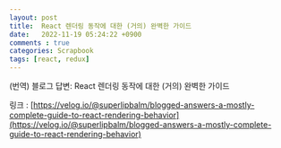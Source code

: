 ```yaml
---
layout: post
title:  React 렌더링 동작에 대한 (거의) 완벽한 가이드
date:   2022-11-19 05:24:22 +0900
comments : true
categories: Scrapbook
tags: [react, redux]
---
```


(번역) 블로그 답변: React 렌더링 동작에 대한 (거의) 완벽한 가이드

링크 : [https://velog.io/@superlipbalm/blogged-answers-a-mostly-complete-guide-to-react-rendering-behavior](https://velog.io/@superlipbalm/blogged-answers-a-mostly-complete-guide-to-react-rendering-behavior)

